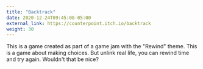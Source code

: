 ```yaml
---
title: "Backtrack"
date: 2020-12-24T09:45:08-05:00
external_link: https://counterpoint.itch.io/backtrack
weight: 30
---
```


This is a game created as part of a game jam with the "Rewind" theme. This is a game about making choices. But unlink real life, you can rewind time and try again. Wouldn't that be nice?
